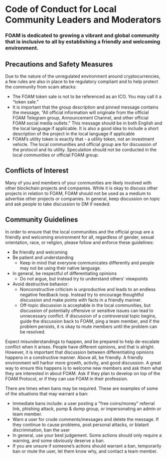 # Code of Conduct for Local Community Leaders and Moderators


### FOAM is dedicated to growing a vibrant and global community that is inclusive to all by establishing a friendly and welcoming environment. 

## Precautions and Safety Measures

Due to the nature of the unregulated environment around cryptocurrencies, a few rules are also in place to be regulatory compliant and to help protect the community from scam attacks:

- The FOAM token sale is not to be referenced as an ICO. You may call it a “token sale.”
- It is important that the group description and pinned message contains the message, “All official information will originate from the official FOAM Telegram group, Announcement Channel, and other official FOAM social media outlets." This message should be in both English and the local language if applicable. It is also a good idea to include a short description of the project in the local language if applicable
- FOAM’s utility token is exactly that - a utility token, not an investment vehicle. The local communities and official group are for discussion of the protocol and its utility. Speculation should not be conducted in the local communities or official FOAM group.


## Conflicts of Interest

Many of you and members of your communities are likely involved with other blockchain projects and companies. While it is okay to discuss other projects in relation to FOAM, FOAM should not be used as a medium to advertise other projects or companies. In general, keep discussion on topic and ask people to take discussion to DM if needed.

## Community Guidelines

In order to ensure that the local communities and the official group are a friendly and welcoming environment for all, regardless of gender, sexual orientation, race, or religion, please follow and enforce these guidelines: 

- Be friendly and welcoming
- Be patient and understanding
  - Keep in mind that everyone communicates differently and people may not be using their native language.
- In general, be respectful of differentiating opinions
  - Do not argue, but instead try to understand others’ viewpoints
- Avoid destructive behavior:
  - Nonconstructive criticism is unproductive and leads to an endless negative feedback loop. Instead try to encourage thoughtful discussion and make points with facts in a friendly manner.
  - Off-topic discussion is acceptable in the local communities, but discussion of potentially offensive or sensitive issues can lead to unnecessary conflict. If discussion of a controversial topic begins, guide the discussion back to FOAM, ping a team member, and if the problem persists, it is okay to mute members until the problem can be resolved.

Expect misunderstandings to happen, and be prepared to help de-escalate conflict when it arises. People have different opinions, and that is alright. However, it is important that discussion between differentiating opinions happens in a constructive manner. Above all, be friendly. A friendly environment will harbor more growth, activity, and good discussion. A great way to ensure this happens is to welcome new members and ask them what they are interested in about FOAM. Ask if they plan to develop on top of the FOAM Protocol, or if they can use FOAM in their profession.

There are times when bans may be required. These are examples of some of the situations that may warrant a ban:

- Immediate bans include: a user posting a "free coins/money" referral link, phishing attack, pump & dump group, or impersonating an admin or team member.
- Warn a user for crude comments/messages and delete the message. If they continue to cause problems, post personal attacks, or blatant discrimination, ban the user
- In general, use your best judgement. Some actions should only require a warning, and some obviously deserve a ban.
- If you are unsure if someone’s actions should warrant a ban, temporarily ban or mute the user, let them know why, and contact a team member. 
